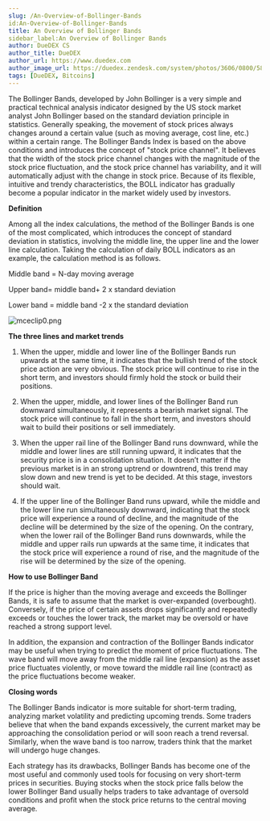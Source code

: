 ```yaml
---
slug: /An-Overview-of-Bollinger-Bands
id:An-Overview-of-Bollinger-Bands
title: An Overview of Bollinger Bands
sidebar_label:An Overview of Bollinger Bands
author: DueDEX CS
author_title: DueDEX
author_url: https://www.duedex.com
author_image_url: https://duedex.zendesk.com/system/photos/3606/0800/5893/twitter4.png
tags: [DueDEX, Bitcoins]
---
```


<!--truncate-->
The Bollinger Bands, developed by John Bollinger is a very simple and practical technical analysis indicator designed by the US stock market analyst John Bollinger based on the standard deviation principle in statistics. Generally speaking, the movement of stock prices always changes around a certain value (such as moving average, cost line, etc.) within a certain range. The Bollinger Bands Index is based on the above conditions and introduces the concept of "stock price channel". It believes that the width of the stock price channel changes with the magnitude of the stock price fluctuation, and the stock price channel has variability, and it will automatically adjust with the change in stock price. Because of its flexible, intuitive and trendy characteristics, the BOLL indicator has gradually become a popular indicator in the market widely used by investors.

**Definition**

Among all the index calculations, the method of the Bollinger Bands is one of the most complicated, which introduces the concept of standard deviation in statistics, involving the middle line, the upper line and the lower line calculation. Taking the calculation of daily BOLL indicators as an example, the calculation method is as follows.

Middle band = N-day moving average

Upper band= middle band+ 2 x standard deviation

Lower band = middle band -2 x the standard deviation

![mceclip0.png](https://duedex.zendesk.com/hc/article_attachments/360077879534/mceclip0.png)

**The three lines and market trends**

1. When the upper, middle and lower line of the Bollinger Bands run upwards at the same time, it indicates that the bullish trend of the stock price action are very obvious. The stock price will continue to rise in the short term, and investors should firmly hold the stock or build their positions.

2. When the upper, middle, and lower lines of the Bollinger Band run downward simultaneously, it represents a bearish market signal. The stock price will continue to fall in the short term, and investors should wait to build their positions or sell immediately.

3. When the upper rail line of the Bollinger Band runs downward, while the middle and lower lines are still running upward, it indicates that the security price is in a consolidation situation. It doesn’t matter if the previous market is in an strong uptrend or downtrend, this trend may slow down and new trend is yet to be decided. At this stage, investors should wait.

4. If the upper line of the Bollinger Band runs upward, while the middle and the lower line run simultaneously downward, indicating that the stock price will experience a round of decline, and the magnitude of the decline will be determined by the size of the opening. On the contrary, when the lower rail of the Bollinger Band runs downwards, while the middle and upper rails run upwards at the same time, it indicates that the stock price will experience a round of rise, and the magnitude of the rise will be determined by the size of the opening.

**How to use Bollinger Band**

If the price is higher than the moving average and exceeds the Bollinger Bands, it is safe to assume that the market is over-expanded (overbought). Conversely, if the price of certain assets drops significantly and repeatedly exceeds or touches the lower track, the market may be oversold or have reached a strong support level.

In addition, the expansion and contraction of the Bollinger Bands indicator may be useful when trying to predict the moment of price fluctuations. The wave band will move away from the middle rail line (expansion) as the asset price fluctuates violently, or move toward the middle rail line (contract) as the price fluctuations become weaker.

**Closing words**

The Bollinger Bands indicator is more suitable for short-term trading, analyzing market volatility and predicting upcoming trends. Some traders believe that when the band expands excessively, the current market may be approaching the consolidation period or will soon reach a trend reversal. Similarly, when the wave band is too narrow, traders think that the market will undergo huge changes.

Each strategy has its drawbacks, Bollinger Bands has become one of the most useful and commonly used tools for focusing on very short-term prices in securities. Buying stocks when the stock price falls below the lower Bollinger Band usually helps traders to take advantage of oversold conditions and profit when the stock price returns to the central moving average.
